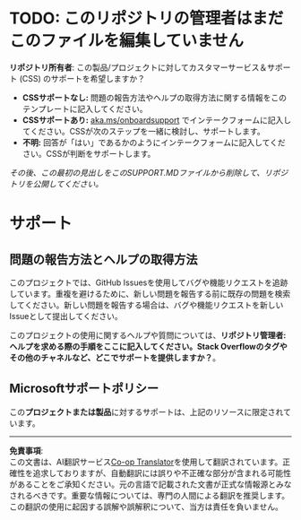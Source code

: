 <!--
CO_OP_TRANSLATOR_METADATA:
{
  "original_hash": "b7244261ee19497082edf33bcce64717",
  "translation_date": "2025-09-29T16:58:51+00:00",
  "source_file": "SUPPORT.md",
  "language_code": "ja"
}
-->
# TODO: このリポジトリの管理者はまだこのファイルを編集していません

**リポジトリ所有者**: この製品/プロジェクトに対してカスタマーサービス＆サポート (CSS) のサポートを希望しますか？

- **CSSサポートなし:** 問題の報告方法やヘルプの取得方法に関する情報をこのテンプレートに記入してください。
- **CSSサポートあり:** [aka.ms/onboardsupport](https://aka.ms/onboardsupport) でインテークフォームに記入してください。CSSが次のステップを一緒に検討し、サポートします。
- **不明:** 回答が「はい」であるかのようにインテークフォームに記入してください。CSSが判断をサポートします。

*その後、この最初の見出しをこのSUPPORT.MDファイルから削除して、リポジトリを公開してください。*

# サポート

## 問題の報告方法とヘルプの取得方法  

このプロジェクトでは、GitHub Issuesを使用してバグや機能リクエストを追跡しています。重複を避けるために、新しい問題を報告する前に既存の問題を検索してください。新しい問題を報告する場合は、バグや機能リクエストを新しいIssueとして提出してください。

このプロジェクトの使用に関するヘルプや質問については、**リポジトリ管理者: ヘルプを求める際の手順をここに記入してください。Stack Overflowのタグやその他のチャネルなど、どこでサポートを提供しますか？**。

## Microsoftサポートポリシー  

この**プロジェクトまたは製品**に対するサポートは、上記のリソースに限定されています。

---

**免責事項**:  
この文書は、AI翻訳サービス[Co-op Translator](https://github.com/Azure/co-op-translator)を使用して翻訳されています。正確性を追求しておりますが、自動翻訳には誤りや不正確な部分が含まれる可能性があることをご承知ください。元の言語で記載された文書が正式な情報源とみなされるべきです。重要な情報については、専門の人間による翻訳を推奨します。この翻訳の使用に起因する誤解や誤解釈について、当方は責任を負いません。